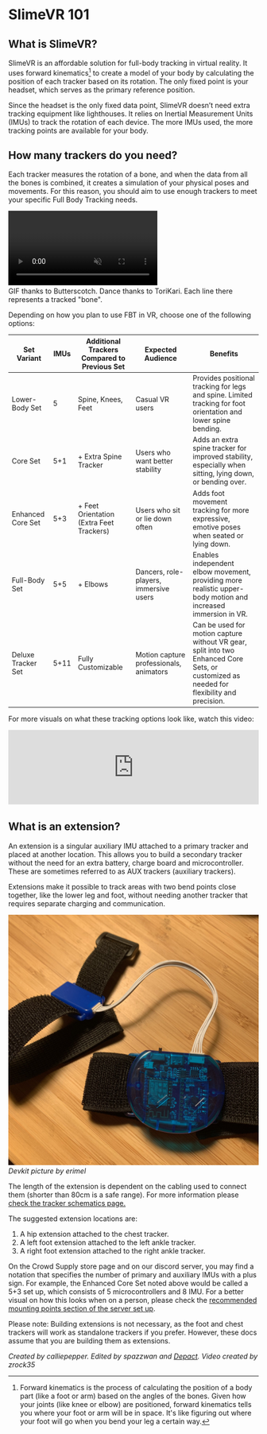 <link rel="stylesheet" href="slimevr101.css">

# SlimeVR 101

## What is SlimeVR?

SlimeVR is an affordable solution for full-body tracking in virtual reality. It uses forward kinematics[^note] to create a model of your body by calculating the position of each tracker based on its rotation.
The only fixed point is your headset, which serves as the primary reference position.

Since the headset is the only fixed data point, SlimeVR doesn’t need extra tracking equipment like lighthouses. It relies on Inertial Measurement Units (IMUs) to track the rotation of each device. The more IMUs used, the more tracking points are available for your body.

[^note]: Forward kinematics is the process of calculating the position of a body part (like a foot or arm) based on the angles of the bones. Given how your joints (like knee or elbow) are positioned, forward kinematics tells you where your foot or arm will be in space. It's like figuring out where your foot will go when you bend your leg a certain way.

## How many trackers do you need?

Each tracker measures the rotation of a bone, and when the data from all the bones is combined, it creates a simulation of your physical poses and movements. For this reason, you should aim to use enough trackers to meet your specific Full Body Tracking needs.

<div class="embeddedVideo">
	<video name="Tracking Example" playsinline autoplay muted loop>
	  <source src="./assets/videos/ostriches.webm" type="video/webm">
	  <source src="./assets/videos/ostriches.mov" type="video/quicktime">
	</video><br>
	GIF thanks to Butterscotch. Dance thanks to ToriKari. Each line there represents a tracked "bone".
</div>

Depending on how you plan to use FBT in VR, choose one of the following options:

<table>
  <thead>
    <tr>
      <th>Set Variant</th>
      <th>IMUs</th>
      <th>Additional Trackers Compared to Previous Set</th>
      <th>Expected Audience</th>
      <th>Benefits</th>
    </tr>
  </thead>
  <tbody>
    <tr>
      <td>Lower-Body Set</td>
      <td data-label="IMUs:">5</td>
      <td data-label="Tracker placement:">Spine, Knees, Feet</td>
      <td data-label="Expected Audience:">Casual VR users</td>
      <td>
        Provides positional tracking for legs and spine. Limited tracking for
        foot orientation and lower spine bending.
      </td>
    </tr>
    <tr>
      <td>Core Set</td>
      <td data-label="IMUs:">5+1</td>
      <td data-label="Additional Trackers:">+ Extra Spine Tracker</td>
      <td data-label="Expected Audience:">Users who want better stability</td>
      <td>
        Adds an extra spine tracker for improved stability, especially when
        sitting, lying down, or bending over.
      </td>
    </tr>
    <tr>
      <td>Enhanced Core Set</td>
      <td data-label="IMUs:">5+3</td>
      <td data-label="Additional Trackers:">+ Feet Orientation (Extra Feet Trackers)</td>
      <td data-label="Expected Audience:">Users who sit or lie down often</td>
      <td>
        Adds foot movement tracking for more expressive, emotive poses when
        seated or lying down.
      </td>
    </tr>
    <tr>
      <td>Full-Body Set</td>
      <td data-label="IMUs:">5+5</td>
      <td data-label="Additional Trackers:">+ Elbows</td>
      <td data-label="Expected Audience:">Dancers, role-players, immersive users</td>
      <td>
        Enables independent elbow movement, providing more realistic upper-body
        motion and increased immersion in VR.
      </td>
    </tr>
    <tr>
      <td>Deluxe Tracker Set</td>
      <td data-label="IMUs:">5+11</td>
      <td data-label="Additional Trackers:">Fully Customizable</td>
      <td data-label="Expected Audience:">Motion capture professionals, animators</td>
      <td>
        Can be used for motion capture without VR gear, split into two Enhanced
        Core Sets, or customized as needed for flexibility and precision.
      </td>
    </tr>
  </tbody>
</table>

For more visuals on what these tracking options look like, watch this video:

<div class="video-container">
<iframe width="100%" height="auto" src="https://www.youtube.com/embed/KN3dxGNAq34" title="YouTube video player" frameborder="0" allow="accelerometer; autoplay muted; clipboard-write; encrypted-media; gyroscope; picture-in-picture" allowfullscreen></iframe>
</div>

## What is an extension?

An extension is a singular auxiliary IMU attached to a primary tracker and placed at another location. This allows you to build a secondary tracker without the need for an extra battery, charge board and microcontroller. These are sometimes referred to as AUX trackers (auxiliary trackers).

Extensions make it possible to track areas with two bend points close together, like the lower leg and foot, without needing another tracker that requires separate charging and communication.

![Extension Image](assets/img/extension.jpg)<br>
*Devkit picture by erimel*

The length of the extension is dependent on the cabling used to connect them (shorter than 80cm is a safe range). For more information please [check the tracker schematics page.](diy/tracker-schematics.md)

The suggested extension locations are:

1. A hip extension attached to the chest tracker.
1. A left foot extension attached to the left ankle tracker.
1. A right foot extension attached to the right ankle tracker.

On the Crowd Supply store page and on our discord server, you may find a notation that specifies the number of primary and auxiliary IMUs with a plus sign. For example, the Enhanced Core Set noted above would be called a 5+3 set up, which consists of 5 microcontrollers and 8 IMU. For a better visual on how this looks when on a person, please check the [recommended mounting points section of the server set up](server/putting-on-trackers.md#recommended-mounting-points).

Please note: Building extensions is not necessary, as the foot and chest trackers will work as standalone trackers if you prefer. However, these docs assume that you are building them as extensions.

*Created by calliepepper. Edited by spazzwan and [Depact](https://github.com/Depact). Video created by zrock35*
